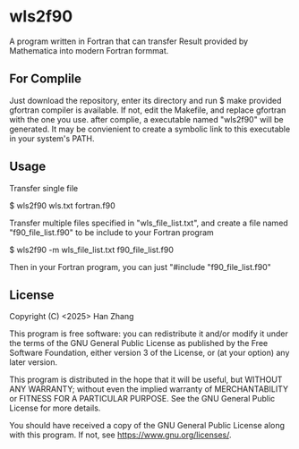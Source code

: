 # wls2f90
A program written in Fortran that can transfer Result provided by Mathematica into modern Fortran formmat.

## For Complile
Just download the repository, enter its directory and run 
  $ make
provided gfortran compiler is available. If not, edit the Makefile, and replace gfortran with the one you use. after complie, a executable named "wls2f90" will be generated. It may be convienient to create a symbolic link to this executable in your system's PATH.

## Usage
Transfer single file

  $ wls2f90 wls.txt fortran.f90
  
Transfer multiple files specified in "wls_file_list.txt", and create a file named "f90_file_list.f90" to be include to your Fortran program

  $ wls2f90 -m wls_file_list.txt f90_file_list.f90
  
Then in your Fortran program, you can just "#include "f90_file_list.f90"

## License

Copyright (C) <2025>  Han Zhang

This program is free software: you can redistribute it and/or modify
it under the terms of the GNU General Public License as published by
the Free Software Foundation, either version 3 of the License, or
(at your option) any later version.

This program is distributed in the hope that it will be useful,
but WITHOUT ANY WARRANTY; without even the implied warranty of
MERCHANTABILITY or FITNESS FOR A PARTICULAR PURPOSE.  See the
GNU General Public License for more details.

You should have received a copy of the GNU General Public License
along with this program.  If not, see <https://www.gnu.org/licenses/>.
